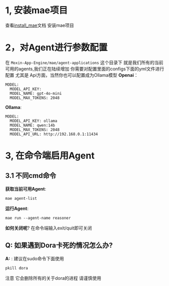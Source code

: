 # 1, 安装mae项目
查看[install_mae](install_mae.md)文档 安装mae项目

# 2，对Agent进行参数配置
在 `Moxin-App-Engine/mae/agent-applications` 这个目录下 就是我们所有的当前可用的agents,我们正在陆续增加
你需要对配置里面的configs下面的yml文件进行配置
尤其是 Api方面，当然你也可以配置成为Ollama模型
**Openai**：
~~~
MODEL:
  MODEL_API_KEY:  
  MODEL_NAME: gpt-4o-mini
  MODEL_MAX_TOKENS: 2048
~~~
**Ollama**:
~~~
MODEL:
  MODEL_API_KEY: ollama
  MODEL_NAME: qwen:14b
  MODEL_MAX_TOKENS: 2048
  MODEL_API_URL: http://192.168.0.1:11434
~~~

# 3, 在命令端启用Agent

## 3.1 不同cmd命令

**获取当前可用Agent**:
~~~ /shell
mae agent-list
~~~ 

**运行Agent**:
~~~ /shell
mae run --agent-name reasoner
~~~
**如何关闭呢**? 
在命令端输入exit/quit即可关闭



## Q: 如果遇到Dora卡死的情况怎么办? 
**A:** :  建议在sudo命令下面使用 
~~~
pkill dora 
~~~
注意 它会删除所有的关于dora的进程 请谨慎使用



